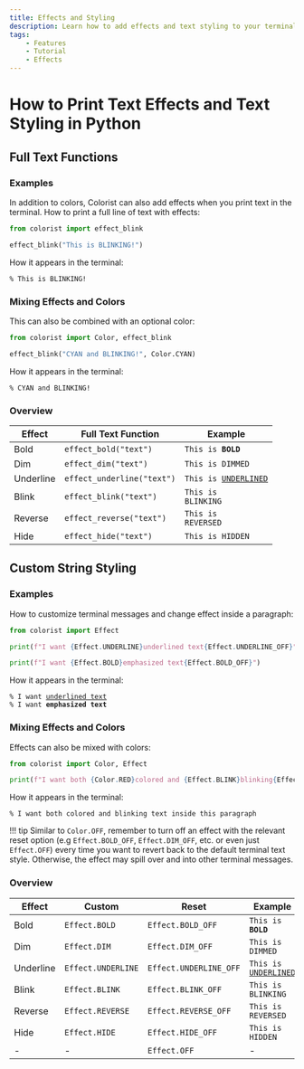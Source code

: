 ```yaml
---
title: Effects and Styling
description: Learn how to add effects and text styling to your terminal output with Colorist for Python. Includes examples of full text functions and custom string styling.
tags:
    - Features
    - Tutorial
    - Effects
---
```


# How to Print Text Effects and Text Styling in Python
## Full Text Functions
### Examples
In addition to colors, Colorist can also add effects when you print text in the terminal. How to print a full line of text with effects:

```python
from colorist import effect_blink

effect_blink("This is BLINKING!")
```

How it appears in the terminal:

<pre><code>% <span class="effect-blinking">This is BLINKING!</span></code></pre>

### Mixing Effects and Colors
This can also be combined with an optional color:

```python
from colorist import Color, effect_blink

effect_blink("CYAN and BLINKING!", Color.CYAN)
```

How it appears in the terminal:

<pre><code>% <span class="effect-blinking fg-cyan">CYAN and BLINKING!</span></code></pre>

### Overview
| Effect           | Full Text Function         | Example |
| ---------------- | -------------------------- | ------- |
| Bold             | `effect_bold("text")`      | <code>This is <strong>BOLD</strong></code> |
| Dim              | `effect_dim("text")`       | <code>This is <span class="effect-dimmed">DIMMED</span></code> |
| Underline        | `effect_underline("text")` | <code>This is <u>UNDERLINED</u></code> |
| Blink            | `effect_blink("text")`     | <code>This is <span class="effect-blinking">BLINKING</span></code> |
| Reverse          | `effect_reverse("text")`   | <code>This is <span class="bg-bright-white">REVERSED</span></code> |
| Hide             | `effect_hide("text")`      | <code>This is <span class="effect-hidden">HIDDEN</span></code> |

## Custom String Styling
### Examples
How to customize terminal messages and change effect inside a paragraph:

```python
from colorist import Effect

print(f"I want {Effect.UNDERLINE}underlined text{Effect.UNDERLINE_OFF}")

print(f"I want {Effect.BOLD}emphasized text{Effect.BOLD_OFF}")
```

How it appears in the terminal:

<pre><code>% I want <u>underlined text</u>
% I want <strong>emphasized text</strong></code></pre>

### Mixing Effects and Colors
Effects can also be mixed with colors:

```python
from colorist import Color, Effect

print(f"I want both {Color.RED}colored and {Effect.BLINK}blinking{Effect.BLINK_OFF} text{Color.OFF} inside this paragraph")
```

How it appears in the terminal:

<pre><code>% I want both <span class="fg-red">colored and <span class="effect-blinking">blinking</span> text</span> inside this paragraph</code></pre>

!!! tip
    Similar to `Color.OFF`, remember to turn off an effect with the relevant reset option (e.g `Effect.BOLD_OFF`, `Effect.DIM_OFF`, etc. or even just `Effect.OFF`) every time you want to revert back to the default terminal text style. Otherwise, the effect may spill over and into other terminal messages.

### Overview
| Effect           | Custom             | Reset                  | Example    |
| ---------------- | ------------------ | ---------------------- | ---------- |
| Bold             | `Effect.BOLD`      | `Effect.BOLD_OFF`      | <code>This is <strong>BOLD</strong></code> |
| Dim              | `Effect.DIM`       | `Effect.DIM_OFF`       | <code>This is <span class="effect-dimmed">DIMMED</span></code> |
| Underline        | `Effect.UNDERLINE` | `Effect.UNDERLINE_OFF` | <code>This is <u>UNDERLINED</u></code> |
| Blink            | `Effect.BLINK`     | `Effect.BLINK_OFF`     | <code>This is <span class="effect-blinking">BLINKING</span></code> |
| Reverse          | `Effect.REVERSE`   | `Effect.REVERSE_OFF`   | <code>This is <span class="bg-bright-white">REVERSED</span></code> |
| Hide             | `Effect.HIDE`      | `Effect.HIDE_OFF`      | <code>This is <span class="effect-hidden">HIDDEN</span></code> |
| -                | -                  | `Effect.OFF`           | -          |
